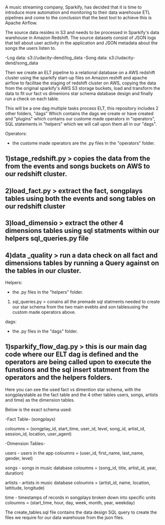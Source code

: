 A music streaming company, Sparkify, has decided that it is time to introduce
 more automation and monitoring to their data warehouse ETL pipelines and
 come to the conclusion that the best tool to achieve this is Apache Airflow.

The source data resides in S3 and needs to be processed in Sparkify's data
 warehouse in Amazon Redshift. The source datasets consist of JSON logs that
 tell about user activity in the application and JSON metadata about the songs
 the users listen to.

-Log data: s3://udacity-dend/log_data
-Song data: s3://udacity-dend/song_data

Then we create an ELT pipeline to a relational database on a 
AWS redshift cluster using the sparkify start-up files on Amazon reshift 
and apache airflow to facilitae the staging of redshift cluster on AWS, 
copying the data from the original sparkify's AWS S3 storage buckets, load 
and transform the data to fit our fact vs dimenions star schema
database design and finally run a check on each table.

This will be a one dag multiple tasks process ELT, this repository includes 2 
other folders, "dags" Which contains the dags we create or have created and
"plugins" which contains our custome made operators in "operators", SQL
statements in "helpers" which we will call upon them all in our "dags".

Operators:

* the custome made operators are the .py files in the "operators" folder.

1)stage_redshift.py > copies the data from the from the events and songs
buckets on AWS to our redshift cluster.
-
2)load_fact.py > extract the fact, songplays tables using both the events and song 
tables on our redshift cluster
-
3)load_dimensio > extract the other 4 dimensions tables using sql statments within
our helpers sql_queries.py file
-
4)data _quality > run a data check on all fact and dimensions tables by running
a Query against on the tables in our cluster.
-

Helpers:

* the .py files in the "helpers" folder.

1) sql_queries.py > conains all the premade sql statments needed to create 
our star schema from the two main evebts and son tablesusing the custom made operators above.

dags:

* the .py files in the "dags" folder.

1)sparkify_flow_dag.py > this is our main dag code where our ELT dag is defined
and the operators are being called upon to execute the funstions and the sql insert statment from the operators and the helpers folders.
-                                                                                       
Here you can see the used fact vs dimention star schema,
with the songplaystable as the fact table and the 4 other tables 
users, songs, artists and time) as the dimension tables.

Below is the exact schema used:

-Fact Table- (songplays)

coloumns = (songplay_id, start_time, user_id, level, song_id, artist_id, session_id, location, user_agent)

-Dimension Tables-

users - users in the app
coloumns = (user_id, first_name, last_name, gender, level)

songs - songs in music database
coloumns = (song_id, title, artist_id, year, duration)

artists - artists in music database
coloumns = (artist_id, name, location, lattitude, longitude)

time - timestamps of records in songplays broken down into specific units
coloumns = (start_time, hour, day, week, month, year, weekday)

The create_tables.sql file contains the data design SQL query to create the files we require for our data warehouse from the json files.
